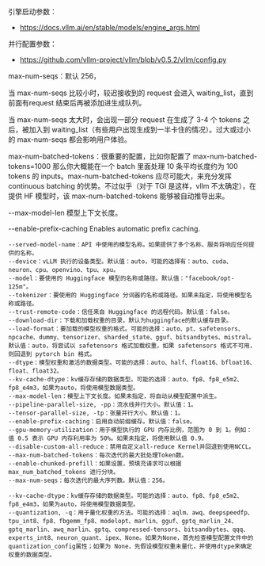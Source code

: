


引擎启动参数：

- https://docs.vllm.ai/en/stable/models/engine_args.html

并行配置参数：

- https://github.com/vllm-project/vllm/blob/v0.5.2/vllm/config.py


max-num-seqs：默认 256，

当 max-num-seqs 比较小时，较迟接收到的 request 会进入 waiting_list，直到前面有request 结束后再被添加进生成队列。

当 max-num-seqs 太大时，会出现一部分 request 在生成了 3-4 个 tokens 之后，被加入到 waiting_list（有些用户出现生成到一半卡住的情况）。过大或过小的 max-num-seqs 都会影响用户体验。


max-num-batched-tokens：很重要的配置，比如你配置了 max-num-batched-tokens=1000 那么你大概能在一个 batch 里面处理 10 条平均长度约为 100 tokens 的 inputs。max-num-batched-tokens 应尽可能大，来充分发挥 continuous batching 的优势。不过似乎（对于 TGI 是这样，vllm 不太确定），在提供 HF 模型时，该 max-num-batched-tokens 能够被自动推导出来。



--max-model-len  模型上下文长度。


--enable-prefix-caching
Enables automatic prefix caching.






```
--served-model-name：API 中使用的模型名称。如果提供了多个名称，服务将响应任何提供的名称。
--device：vLLM 执行的设备类型。默认值：auto，可能的选择有：auto、cuda、neuron、cpu、openvino、tpu、xpu。
--model：要使用的 Huggingface 模型的名称或路径。默认值："facebook/opt-125m"。
--tokenizer：要使用的 Huggingface 分词器的名称或路径。如果未指定，将使用模型名称或路径。
--trust-remote-code：信任来自 Huggingface 的远程代码。默认值：false。
--download-dir：下载和加载权重的目录，默认为huggingface的默认缓存目录。
--load-format：要加载的模型权重的格式。可能的选择：auto、pt、safetensors、npcache、dummy、tensorizer、sharded_state、gguf、bitsandbytes、mistral。默认值：auto，将尝试以 safetensors 格式加载权重，如果 safetensors 格式不可用，则回退到 pytorch bin 格式。
--dtype：模型权重和激活的数据类型。可能的选择：auto、half、float16、bfloat16、float、float32。
--kv-cache-dtype：kv缓存存储的数据类型。可能的选择：auto、fp8、fp8_e5m2、fp8_e4m3，如果为auto，将使用模型数据类型。
--max-model-len：模型上下文长度。如果未指定，将自动从模型配置中派生。
--pipeline-parallel-size, -pp：流水线并行大小。默认值：1。
--tensor-parallel-size, -tp：张量并行大小。默认值：1。
--enable-prefix-caching：启用自动前缀缓存。默认值：false。
--gpu-memory-utilization：用于模型执行的 GPU 内存比例，范围为 0 到 1。例如：值 0.5 表示 GPU 内存利用率为 50%。如果未指定，将使用默认值 0.9。
--disable-custom-all-reduce：禁用自定义all-reduce Kernel并回退到使用NCCL。
--max-num-batched-tokens：每次迭代的最大批处理Token数。
--enable-chunked-prefill：如果设置，预填充请求可以根据 max_num_batched_tokens 进行分块。
--max-num-seqs：每次迭代的最大序列数。默认值：256。
```


```
--kv-cache-dtype：kv缓存存储的数据类型。可能的选择：auto、fp8、fp8_e5m2、fp8_e4m3，如果为auto，将使用模型数据类型。
--quantization, -q：用于量化权重的方法。可能的选择：aqlm、awq、deepspeedfp、tpu_int8、fp8、fbgemm_fp8、modelopt、marlin、gguf、gptq_marlin_24、gptq_marlin、awq_marlin、gptq、compressed-tensors、bitsandbytes、qqq、experts_int8、neuron_quant、ipex、None。如果为None，首先检查模型配置文件中的quantization_config属性；如果为 None，先假设模型权重未量化，并使用dtype来确定权重的数据类型。
```












